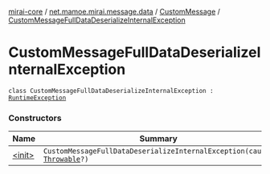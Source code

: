 [mirai-core](../../../index.md) / [net.mamoe.mirai.message.data](../../index.md) / [CustomMessage](../index.md) / [CustomMessageFullDataDeserializeInternalException](./index.md)

# CustomMessageFullDataDeserializeInternalException

`class CustomMessageFullDataDeserializeInternalException : `[`RuntimeException`](https://kotlinlang.org/api/latest/jvm/stdlib/kotlin/-runtime-exception/index.html)

### Constructors

| Name | Summary |
|---|---|
| [&lt;init&gt;](-init-.md) | `CustomMessageFullDataDeserializeInternalException(cause: `[`Throwable`](https://kotlinlang.org/api/latest/jvm/stdlib/kotlin/-throwable/index.html)`?)` |
